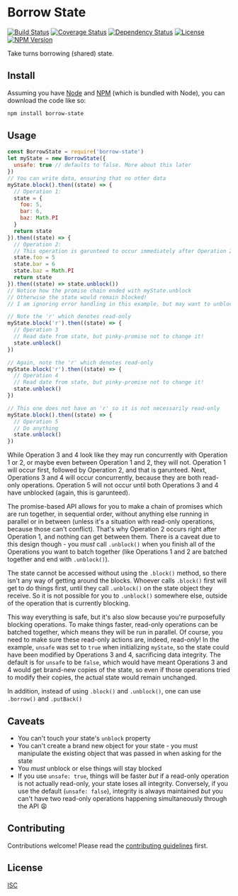 # Borrow State

[![Build Status](https://img.shields.io/travis/jamescostian/borrow-state.svg?style=flat)](https://travis-ci.org/jamescostian/borrow-state)
[![Coverage Status](https://img.shields.io/coveralls/jamescostian/borrow-state.svg?style=flat)](https://coveralls.io/r/jamescostian/borrow-state?branch=master)
[![Dependency Status](https://img.shields.io/gemnasium/jamescostian/borrow-state.svg?style=flat)](https://gemnasium.com/jamescostian/borrow-state)
[![License](https://img.shields.io/npm/l/borrow-state.svg?style=flat)](https://github.com/jamescostian/borrow-state/blob/master/LICENSE)
[![NPM Version](https://img.shields.io/npm/v/borrow-state.svg?style=flat)](https://www.npmjs.com/package/borrow-state)

Take turns borrowing (shared) state.

## Install

Assuming you have [Node](http://nodejs.org) and [NPM](https://npmjs.org) (which is bundled with Node), you can download the code like so:

```bash
npm install borrow-state
```

## Usage

```js
const BorrowState = require('borrow-state')
let myState = new BorrowState({
  unsafe: true // defaults to false. More about this later
})
// You can write data, ensuring that no other data
myState.block().then((state) => {
  // Operation 1:
  state = {
    foo: 5,
    bar: 6,
    baz: Math.PI
  }
  return state
}).then((state) => {
  // Operation 2:
  // This operation is garunteed to occur immediately after Operation 2
  state.foo = 5
  state.bar = 6
  state.baz = Math.PI
  return state
}).then((state) => state.unblock())
// Notice how the promise chain ended with myState.unblock
// Otherwise the state would remain blocked!
// I am ignoring error handling in this example, but may want to unblock if an error is caught

// Note the 'r' which denotes read-only
myState.block('r').then((state) => {
  // Operation 3
  // Read date from state, but pinky-promise not to change it!
  state.unblock()
})

// Again, note the 'r' which denotes read-only
myState.block('r').then((state) => {
  // Operation 4
  // Read date from state, but pinky-promise not to change it!
  state.unblock()
})

// This one does not have an 'r' so it is not necessarily read-only
myState.block().then((state) => {
  // Operation 5
  // Do anything
  state.unblock()
})
```

While Operation 3 and 4 look like they may run concurrently with Operation 1 or 2, or maybe even between Operation 1 and 2, they will not. Operation 1 will occur first, followed by Operation 2, and that is garunteed. Next, Operations 3 and 4 will occur concurrently, because they are both read-only operations. Operation 5 will not occur until both Operations 3 and 4 have unblocked (again, this is garunteed).

The promise-based API allows for you to make a chain of promises which are run together, in sequential order, without anything else running in parallel or in between (unless it's a situation with read-only operations, because those can't conflict). That's why Operation 2 occurs right after Operation 1, and nothing can get between them. There is a caveat due to this design though - you *must* call `.unblock()` when you finish all of the Operations you want to batch together (like Operations 1 and 2 are batched together and end with `.unblock()`).

The state cannot be accessed without using the `.block()` method, so there isn't any way of getting around the blocks. Whoever calls `.block()` first will get to do things first, until they call `.unblock()` on the state object they receive. So it is not possible for you to `.unblock()` somewhere else, outside of the operation that is currently blocking.

This way everything is safe, but it's also slow because you're purposefully blocking operations. To make things faster, read-only operations can be batched together, which means they will be run in parallel. Of course, you need to make sure these read-only actions are, indeed, read-*only*! In the example, `unsafe` was set to `true` when initializing `myState`, so the state could have been modified by Operations 3 and 4, sacrificing data integrity. The default is for `unsafe` to be `false`, which would have meant Operations 3 and 4 would get brand-new copies of the state, so even if those operations tried to modify their copies, the actual state would remain unchanged.

In addition, instead of using `.block()` and `.unblock()`, one can use `.borrow()` and `.putBack()`

## Caveats

+ You can't touch your state's `unblock` property
+ You can't create a brand new object for your state - you must manipulate the existing object that was passed in when asking for the state
+ You *must* unblock or else things will stay blocked
+ If you use `unsafe: true`, things will be faster *but* if a read-only operation is not actually read-only, your state loses all integrity. Conversely, if you use the default (`unsafe: false`), integrity is always maintained *but* you can't have two read-only operations happening simultaneously through the API :weary:

## Contributing

Contributions welcome! Please read the [contributing guidelines](CONTRIBUTING.md) first.

## License

[ISC](LICENSE)
